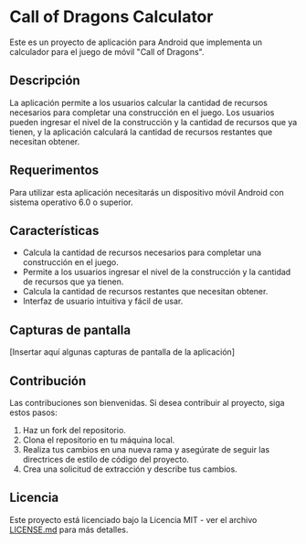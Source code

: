 # Call of Dragons Calculator

Este es un proyecto de aplicación para Android que implementa un calculador para el juego de móvil "Call of Dragons".

## Descripción

La aplicación permite a los usuarios calcular la cantidad de recursos necesarios para completar una construcción en el juego. Los usuarios pueden ingresar el nivel de la construcción y la cantidad de recursos que ya tienen, y la aplicación calculará la cantidad de recursos restantes que necesitan obtener.

## Requerimentos

Para utilizar esta aplicación necesitarás un dispositivo móvil Android con sistema operativo 6.0 o superior.

## Características

- Calcula la cantidad de recursos necesarios para completar una construcción en el juego.
- Permite a los usuarios ingresar el nivel de la construcción y la cantidad de recursos que ya tienen.
- Calcula la cantidad de recursos restantes que necesitan obtener.
- Interfaz de usuario intuitiva y fácil de usar.

## Capturas de pantalla

[Insertar aquí algunas capturas de pantalla de la aplicación]

## Contribución

Las contribuciones son bienvenidas. Si desea contribuir al proyecto, siga estos pasos:

1. Haz un fork del repositorio.
2. Clona el repositorio en tu máquina local.
3. Realiza tus cambios en una nueva rama y asegúrate de seguir las directrices de estilo de código del proyecto.
4. Crea una solicitud de extracción y describe tus cambios.

## Licencia

Este proyecto está licenciado bajo la Licencia MIT - ver el archivo [LICENSE.md](LICENSE.md) para más detalles.

